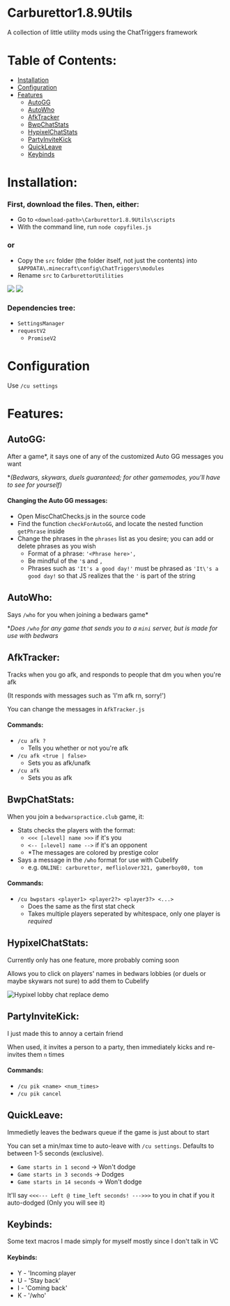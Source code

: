 # Carburettor1.8.9Utils
A collection of little utility mods using the ChatTriggers framework

# Table of Contents:

- [Installation](#installation)
- [Configuration](#configuration)
- [Features](#features)
  - [AutoGG](#autogg)
  - [AutoWho](#autowho)
  - [AfkTracker](#afktracker)
  - [BwpChatStats](#bwpchatstats)
  - [HypixelChatStats](#hypixelchatstats)
  - [PartyInviteKick](#partyinvitekick)
  - [QuickLeave](#quickleave)
  - [Keybinds](#keybinds)

# Installation:

### First, download the files. Then, either:
 - Go to `<download-path>\Carburettor1.8.9Utils\scripts`
 - With the command line, run `node copyfiles.js`

### or
 - Copy the `src` folder (the folder itself, not just the contents) into `$APPDATA\.minecraft\config\ChatTriggers\modules`
 - Rename `src` to `CarburettorUtilities`

![](https://github.com/toptobes/Carburettor1.8.9Utils/blob/main/media/cuctfiledemo1.png)
![](https://github.com/toptobes/Carburettor1.8.9Utils/blob/main/media/cuctfiledemo2.png)

### Dependencies tree:
 - `SettingsManager`
 - `requestV2`
   - `PromiseV2`

# Configuration
Use `/cu settings`

# Features:

## AutoGG:
After a game*, it says one of any of the customized Auto GG messages you want

**(Bedwars, skywars, duels guaranteed; for other gamemodes, you'll have to see for yourself)*

#### Changing the Auto GG messages:
 - Open MiscChatChecks.js in the source code
 - Find the function `checkForAutoGG`, and locate the nested function `getPhrase` inside
 - Change the phrases in the `phrases` list as you desire; you can add or delete phrases as you wish
   - Format of a phrase: `'<Phrase here>',`
   - Be mindful of the `'`s and `,`
   - Phrases such as `'It's a good day!'` must be phrased as `'It\'s a good day!` so that JS realizes that the `'` is part of the string


## AutoWho:
Says `/who` for you when joining a bedwars game*

**Does `/who` for any game that sends you to a `mini` server, but is made for use with bedwars*


## AfkTracker:
Tracks when you go afk, and responds to people that dm you when you're afk 

(It responds with messages such as 'I'm afk rn, sorry!')

You can change the messages in `AfkTracker.js`

#### Commands:
 - `/cu afk ?`
    - Tells you whether or not you're afk
 - `/cu afk <true | false>`
    - Sets you as afk/unafk
 - `/cu afk`
    - Sets you as afk


## BwpChatStats:
When you join a `bedwarspractice.club` game, it:
 - Stats checks the players with the format:
    - `<<< [✫level] name >>>` if it's you
    - `<-- [✫level] name -->` if it's an opponent
    - *The messages are colored by prestige color
 - Says a message in the `/who` format for use with Cubelify
    - e.g. `ONLINE: carburettor, mefliolover321, gamerboy80, tom`

#### Commands:
 - `/cu bwpstars <player1> <player2?> <player3?> <...>`
    - Does the same as the first stat check
    - Takes multiple players seperated by whitespace, only one player is *required*


## HypixelChatStats:
Currently only has one feature, more probably coming soon

Allows you to click on players' names in bedwars lobbies (or duels or maybe skywars not sure) to add them to Cubelify

![Hypixel lobby chat replace demo](https://github.com/toptobes/Carburettor1.8.9Utils/blob/main/media/hypixellobbychatreplacedemo.gif)


## PartyInviteKick:
I just made this to annoy a certain friend

When used, it invites a person to a party, then immediately kicks and re-invites them `n` times

#### Commands:
 - `/cu pik <name> <num_times>`
 - `/cu pik cancel`


## QuickLeave:
Immedietly leaves the bedwars queue if the game is just about to start

You can set a min/max time to auto-leave with `/cu settings`. Defaults to between 1-5 seconds (exclusive).
 - `Game starts in 1 second`   -> Won't dodge
 - `Game starts in 3 seconds`  -> Dodges
 - `Game starts in 14 seconds` -> Won't dodge

It'll say `<<<--- Left @ time_left seconds! --->>>` to you in chat if you it auto-dodged (Only you will see it)


## Keybinds:
Some text macros I made simply for myself mostly since I don't talk in VC

#### Keybinds:
 - Y - 'Incoming player
 - U - 'Stay back'
 - I - 'Coming back'
 - K - '/who'
